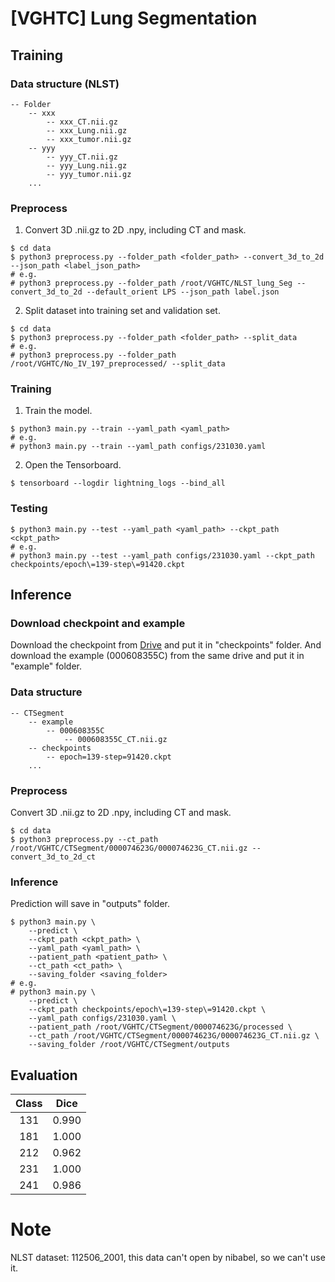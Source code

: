 # [VGHTC] Lung Segmentation

## Training
### Data structure (NLST)
```
-- Folder
    -- xxx
        -- xxx_CT.nii.gz
        -- xxx_Lung.nii.gz
        -- xxx_tumor.nii.gz
    -- yyy
        -- yyy_CT.nii.gz
        -- yyy_Lung.nii.gz
        -- yyy_tumor.nii.gz
    ...
```
### Preprocess
1. Convert 3D .nii.gz to 2D .npy, including CT and mask.
```=shell
$ cd data
$ python3 preprocess.py --folder_path <folder_path> --convert_3d_to_2d --json_path <label_json_path>
# e.g.
# python3 preprocess.py --folder_path /root/VGHTC/NLST_lung_Seg --convert_3d_to_2d --default_orient LPS --json_path label.json
```
2. Split dataset into training set and validation set.
```=shell
$ cd data
$ python3 preprocess.py --folder_path <folder_path> --split_data
# e.g.
# python3 preprocess.py --folder_path /root/VGHTC/No_IV_197_preprocessed/ --split_data
```

### Training
1. Train the model.
```=shell
$ python3 main.py --train --yaml_path <yaml_path>
# e.g.
# python3 main.py --train --yaml_path configs/231030.yaml
```
2. Open the Tensorboard.
```=shell
$ tensorboard --logdir lightning_logs --bind_all
```

### Testing
```=shell
$ python3 main.py --test --yaml_path <yaml_path> --ckpt_path <ckpt_path>
# e.g.
# python3 main.py --test --yaml_path configs/231030.yaml --ckpt_path checkpoints/epoch\=139-step\=91420.ckpt
```

## Inference
### Download checkpoint and example
Download the checkpoint from [Drive](http://gofile.me/6Ukc0/KCdnFlIYh) and put it in "checkpoints" folder.
And download the example (000608355C) from the same drive and put it in "example" folder.
### Data structure
```
-- CTSegment
    -- example
        -- 000608355C
            -- 000608355C_CT.nii.gz
    -- checkpoints
        -- epoch=139-step=91420.ckpt
    ...
```
### Preprocess
Convert 3D .nii.gz to 2D .npy, including CT and mask.
```=shell
$ cd data
$ python3 preprocess.py --ct_path /root/VGHTC/CTSegment/000074623G/000074623G_CT.nii.gz --convert_3d_to_2d_ct
```

### Inference
Prediction will save in "outputs" folder.
```=shell
$ python3 main.py \
    --predict \
    --ckpt_path <ckpt_path> \
    --yaml_path <yaml_path> \
    --patient_path <patient_path> \
    --ct_path <ct_path> \
    --saving_folder <saving_folder>
# e.g.
# python3 main.py \
    --predict \
    --ckpt_path checkpoints/epoch\=139-step\=91420.ckpt \
    --yaml_path configs/231030.yaml \
    --patient_path /root/VGHTC/CTSegment/000074623G/processed \
    --ct_path /root/VGHTC/CTSegment/000074623G/000074623G_CT.nii.gz \
    --saving_folder /root/VGHTC/CTSegment/outputs
```

## Evaluation
| Class| Dice  |
|:----:| :----:|
| 131  | 0.990 |
| 181  | 1.000 |
| 212  | 0.962 |
| 231  | 1.000 |
| 241  | 0.986 |

# Note
NLST dataset: 112506_2001, this data can't open by nibabel, so we can't use it.